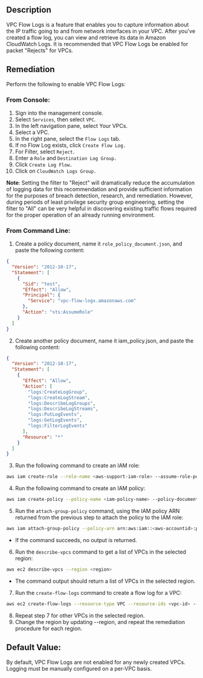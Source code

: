## Description

VPC Flow Logs is a feature that enables you to capture information about the IP traffic going to and from network interfaces in your VPC. After you've created a flow log, you can view and retrieve its data in Amazon CloudWatch Logs. It is recommended that VPC Flow Logs be enabled for packet "Rejects" for VPCs.

## Remediation

Perform the following to enable VPC Flow Logs:

### From Console:

1. Sign into the management console.
2. Select `Services`, then select `VPC`.
3. In the left navigation pane, select Your VPCs.
4. Select a VPC.
5. In the right pane, select the `Flow Logs` tab.
6. If no Flow Log exists, click `Create Flow Log.`
7. For Filter, select `Reject`.
8. Enter a `Role` and `Destination Log Group.`
9. Click `Create Log Flow.`
10. Click on `CloudWatch Logs Group.`

**Note**: Setting the filter to "Reject" will dramatically reduce the accumulation of logging data for this recommendation and provide sufficient information for the purposes of breach detection, research, and remediation. However, during periods of least privilege security group engineering, setting the filter to "All" can be very helpful in discovering existing traffic flows required for the proper operation of an already running environment.

### From Command Line:

1. Create a policy document, name it `role_policy_document.json`, and paste the following content:

```json
{
  "Version": "2012-10-17",
  "Statement": [
    {
      "Sid": "test",
      "Effect": "Allow",
      "Principal": {
        "Service": "vpc-flow-logs.amazonaws.com"
      },
      "Action": "sts:AssumeRole"
    }
  ]
}
```

2. Create another policy document, name it iam_policy.json, and paste the following content:

```json
{
  "Version": "2012-10-17",
  "Statement": [
    {
      "Effect": "Allow",
      "Action": [
        "logs:CreateLogGroup",
        "logs:CreateLogStream",
        "logs:DescribeLogGroups",
        "logs:DescribeLogStreams",
        "logs:PutLogEvents",
        "logs:GetLogEvents",
        "logs:FilterLogEvents"
      ],
      "Resource": "*"
    }
  ]
}
```

3. Run the following command to create an IAM role:

```bash
aws iam create-role --role-name <aws-support-iam-role> --assume-role-policydocument file: <file-path>role_policy_document.json
```

4. Run the following command to create an IAM policy:

```bash
aws iam create-policy --policy-name <iam-policy-name> --policy-document file://<file-path>iam-policy.json
```

5. Run the `attach-group-policy` command, using the IAM policy ARN returned from the previous step to attach the policy to the IAM role:

```bash
aws iam attach-group-policy --policy-arn arn:aws:iam::<aws-accountid>:policy/<iam-policy-name> --group-name <group-name>
```

- If the command succeeds, no output is returned.

6. Run the `describe-vpcs` command to get a list of VPCs in the selected region:

```bash
aws ec2 describe-vpcs --region <region>
```

-  The command output should return a list of VPCs in the selected region.

7. Run the `create-flow-logs` command to create a flow log for a VPC:

```bash
aws ec2 create-flow-logs --resource-type VPC --resource-ids <vpc-id> -- traffic-type REJECT --log-group-name <log-group-name> --deliver-logspermission-arn <iam-role-arn>
```

8. Repeat step 7 for other VPCs in the selected region.
9. Change the region by updating --region, and repeat the remediation procedure for each region.

## Default Value:

By default, VPC Flow Logs are not enabled for any newly created VPCs. Logging must be manually configured on a per-VPC basis.
